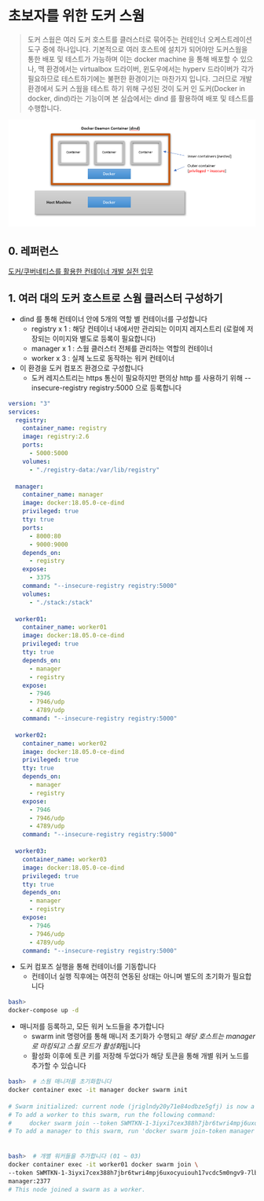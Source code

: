 # 초보자를 위한 도커 스웜
> 도커 스웜은 여러 도커 호스트를 클러스터로 묶어주는 컨테인너 오케스트레이션 도구 중에 하나입니다. 기본적으로 여러 호스트에 설치가 되어야만 도커스웜을 통한 배포 및 테스트가 가능하며 이는 docker machine 을 통해 배포할 수 있으나, 맥 환경에서는 virtualbox 드라이버, 윈도우에서는 hyperv 드라이버가 각가 필요하므로 테스트하기에는 불편한 환경이기는 마찬가지 입니다. 그러므로 개발환경에서 도커 스웜을 테스트 하기 위해 구성된 것이 도커 인 도커(Docker in docker, dind)라는 기능이며 본 실습에서는 dind 를 활용하여 배포 및 테스트를 수행합니다.

![dind](images/dind-privileged.png)


## 0. 레퍼런스
[도커/쿠버네티스를 활용한 컨테이너 개발 실전 입무](https://wikibook.co.kr/docker-kubernetes/)


## 1. 여러 대의 도커 호스트로 스웜 클러스터 구성하기
* dind 를 통해 컨테이너 안에 5개의 역할 별 컨테이너를 구성합니다
  - registry x 1 : 해당 컨테이너 내에서만 관리되는 이미지 레지스트리 (로컬에 저장되는 이미지와 별도로 등록이 필요합니다)
  - manager x 1  : 스웜 클러스터 전체를 관리하는 역할의 컨테이너
  - worker x 3   : 실제 노드로 동작하는 워커 컨테이너
* 이 환경을 도커 컴포즈 환경으로 구성합니다
  - 도커 레지스트리는 https 통신이 필요하지만 편의상 http 를 사용하기 위해 --insecure-registry registry:5000 으로 등록합니다
```yaml
version: "3"
services:
  registry:
    container_name: registry
    image: registry:2.6
    ports:
      - 5000:5000
    volumes:
      - "./registry-data:/var/lib/registry"

  manager:
    container_name: manager
    image: docker:18.05.0-ce-dind
    privileged: true
    tty: true
    ports:
      - 8000:80
      - 9000:9000
    depends_on:
      - registry 
    expose:
      - 3375
    command: "--insecure-registry registry:5000"
    volumes:
      - "./stack:/stack"

  worker01:
    container_name: worker01
    image: docker:18.05.0-ce-dind
    privileged: true
    tty: true
    depends_on:
      - manager
      - registry 
    expose:
      - 7946
      - 7946/udp
      - 4789/udp
    command: "--insecure-registry registry:5000"

  worker02:
    container_name: worker02
    image: docker:18.05.0-ce-dind
    privileged: true
    tty: true
    depends_on:
      - manager
      - registry 
    expose:
      - 7946
      - 7946/udp
      - 4789/udp
    command: "--insecure-registry registry:5000"

  worker03:
    container_name: worker03
    image: docker:18.05.0-ce-dind
    privileged: true
    tty: true
    depends_on:
      - manager
      - registry 
    expose:
      - 7946
      - 7946/udp
      - 4789/udp
    command: "--insecure-registry registry:5000"
```
* 도커 컴포즈 실행을 통해 컨테이너를 기동합니다
  - 컨테이너 실행 직후에는 여전히 연동된 상태는 아니며 별도의 초기화가 필요합니다
```bash
bash>
docker-compose up -d
```
* 매니저를 등록하고, 모든 워커 노드들을 추가합니다 
  - swarm init 명령어를 통해 매니저 초기화가 수행되고 *해당 호스트는 manager 로 마킹되고 스웜 모드가 활성화*됩니다
  - 활성화 이후에 토큰 키를 저장해 두었다가 해당 토큰을 통해 개별 워커 노드를 추가할 수 있습니다
```bash
bash>  # 스웜 매니저를 초기화합니다
docker container exec -it manager docker swarm init

# Swarm initialized: current node (jriglndy20y71e84odbze5gfj) is now a manager.
# To add a worker to this swarm, run the following command:
#     docker swarm join --token SWMTKN-1-3iyxi7cex388h7jbr6twri4mpj6uxocyuiouh17vcdc5m0ngv9-7lbdl4vspf9117bqn8ilxwiox 172.21.0.3:2377
# To add a manager to this swarm, run 'docker swarm join-token manager' and follow the instructions.


bash>  # 개별 워커들을 추가합니다 (01 ~ 03)
docker container exec -it worker01 docker swarm join \
--token SWMTKN-1-3iyxi7cex388h7jbr6twri4mpj6uxocyuiouh17vcdc5m0ngv9-7lbdl4vspf9117bqn8ilxwiox \
manager:2377
# This node joined a swarm as a worker.
```
